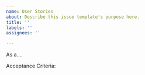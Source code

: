 ```yaml
---
name: User Stories
about: Describe this issue template's purpose here.
title: ''
labels: ''
assignees: ''

---
```


As a....

Acceptance Criteria:
